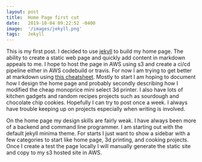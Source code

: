 ```yaml
---
layout: post
title:  Home Page first cut
date:   2019-10-04 09:22:52 -0400
image:  '/images/jekyll.png'
tags:   Jekyll
---
```

This is my first post.  I decided to use [jekyll](https://jekyllrb.com/docs/home) to build my home page.  The ability to create
a static web page and quickly add content in markdown appeals to me.  I hope to host the page in AWS using s3 and create a ci/cd
pipeline either in AWS codebuild or travis.  For now I am trying to get better at markdown using [this cheatsheet](https://learn-the-web.algonquindesign.ca/topics/markdown-yaml-cheat-sheet/#yaml).  Mostly to start I am hoping to document how I design the home
page and probably secondly describing how I modified the cheap monoprice mini select 3d printer.  I also have lots of kitchen gadgets
and random recipes projects such as sourdough and chocolate chip cookies.  Hopefully I can try to post once a week.  I always have
trouble keeping up on projects especially when writing is involved.  

On the home page my design skills are fairly weak. I have always been more of a backend and command line programmer. I am starting out with the default jekyll minima theme.  For starts I just want to show a sidebar with a few categories to start like home page, 3d printing, and cooking projects.  Once I create a test the page
locally I will manually generate the static site and copy to my s3 hosted site in AWS.
